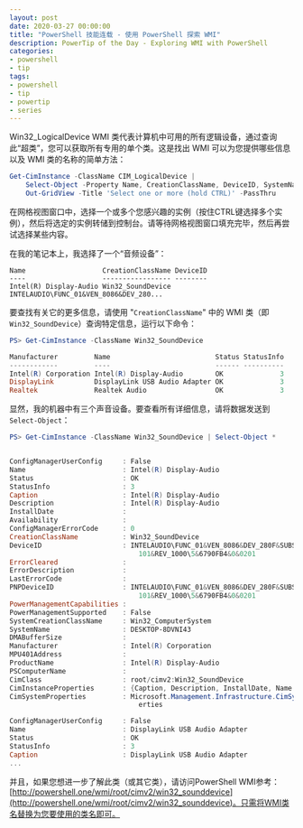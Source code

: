 ```yaml
---
layout: post
date: 2020-03-27 00:00:00
title: "PowerShell 技能连载 - 使用 PowerShell 探索 WMI"
description: PowerTip of the Day - Exploring WMI with PowerShell
categories:
- powershell
- tip
tags:
- powershell
- tip
- powertip
- series
---
```

Win32_LogicalDevice WMI 类代表计算机中可用的所有逻辑设备，通过查询此“超类”，您可以获取所有专用的单个类。这是找出 WMI 可以为您提供哪些信息以及 WMI 类的名称的简单方法：

```powershell
Get-CimInstance -ClassName CIM_LogicalDevice |
    Select-Object -Property Name, CreationClassName, DeviceID, SystemName |
    Out-GridView -Title 'Select one or more (hold CTRL)' -PassThru
```

在网格视图窗口中，选择一个或多个您感兴趣的实例（按住CTRL键选择多个实例），然后将选定的实例转储到控制台。请等待网格视图窗口填充完毕，然后再尝试选择某些内容。

在我的笔记本上，我选择了一个“音频设备”：

    Name                   CreationClassName DeviceID
    ----                   ----------------- --------
    Intel(R) Display-Audio Win32_SoundDevice INTELAUDIO\FUNC_01&VEN_8086&DEV_280...

要查找有关它的更多信息，请使用 "`CreationClassName`" 中的 WMI 类（即 `Win32_SoundDevice`）查询特定信息，运行以下命令：

```powershell
PS> Get-CimInstance -ClassName Win32_SoundDevice

Manufacturer         Name                          Status StatusInfo
------------         ----                          ------ ----------
Intel(R) Corporation Intel(R) Display-Audio        OK              3
DisplayLink          DisplayLink USB Audio Adapter OK              3
Realtek              Realtek Audio                 OK              3
```

显然，我的机器中有三个声音设备。要查看所有详细信息，请将数据发送到 `Select-Object`：

```powershell
PS> Get-CimInstance -ClassName Win32_SoundDevice | Select-Object *


ConfigManagerUserConfig     : False
Name                        : Intel(R) Display-Audio
Status                      : OK
StatusInfo                  : 3
Caption                     : Intel(R) Display-Audio
Description                 : Intel(R) Display-Audio
InstallDate                 :
Availability                :
ConfigManagerErrorCode      : 0
CreationClassName           : Win32_SoundDevice
DeviceID                    : INTELAUDIO\FUNC_01&VEN_8086&DEV_280F&SUBSYS_80860
                                101&REV_1000\5&6790FB4&0&0201
ErrorCleared                :
ErrorDescription            :
LastErrorCode               :
PNPDeviceID                 : INTELAUDIO\FUNC_01&VEN_8086&DEV_280F&SUBSYS_80860
                                101&REV_1000\5&6790FB4&0&0201
PowerManagementCapabilities :
PowerManagementSupported    : False
SystemCreationClassName     : Win32_ComputerSystem
SystemName                  : DESKTOP-8DVNI43
DMABufferSize               :
Manufacturer                : Intel(R) Corporation
MPU401Address               :
ProductName                 : Intel(R) Display-Audio
PSComputerName              :
CimClass                    : root/cimv2:Win32_SoundDevice
CimInstanceProperties       : {Caption, Description, InstallDate, Name...}
CimSystemProperties         : Microsoft.Management.Infrastructure.CimSystemProp
                                erties

ConfigManagerUserConfig     : False
Name                        : DisplayLink USB Audio Adapter
Status                      : OK
StatusInfo                  : 3
Caption                     : DisplayLink USB Audio Adapter
...
```

并且，如果您想进一步了解此类（或其它类），请访问PowerShell WMI参考：[http://powershell.one/wmi/root/cimv2/win32_sounddevice](http://powershell.one/wmi/root/cimv2/win32_sounddevice)。只需将WMI类名替换为您要使用的类名即可。

<!--本文国际来源：[Exploring WMI with PowerShell](https://community.idera.com/database-tools/powershell/powertips/b/tips/posts/exploring-wmi-with-powershell)-->

